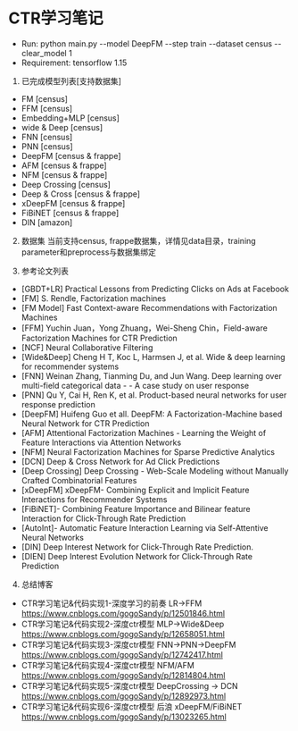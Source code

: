 # CTR学习笔记

- Run: python main.py --model DeepFM --step train --dataset census --clear_model 1
- Requirement: tensorflow 1.15

1. 已完成模型列表[支持数据集]

- FM [census]
- FFM [census]
- Embedding+MLP [census]
- wide & Deep [census]
- FNN [census]
- PNN [census]
- DeepFM [census & frappe]
- AFM [census & frappe]
- NFM [census & frappe]
- Deep Crossing [census]
- Deep & Cross [census & frappe]
- xDeepFM [census & frappe]
- FiBiNET [census & frappe]
- DIN [amazon]

2. 数据集
当前支持census, frappe数据集，详情见data目录，training parameter和preprocess与数据集绑定

3. 参考论文列表
- [GBDT+LR] Practical Lessons from Predicting Clicks on Ads at Facebook
- [FM] S. Rendle, Factorization machines
- [FM Model] Fast Context-aware Recommendations with Factorization Machines
- [FFM] Yuchin Juan，Yong Zhuang，Wei-Sheng Chin，Field-aware Factorization Machines for CTR Prediction
- [NCF] Neural Collaborative Filtering
- [Wide&Deep] Cheng H T, Koc L, Harmsen J, et al. Wide & deep learning for recommender systems
- [FNN] Weinan Zhang, Tianming Du, and Jun Wang. Deep learning over multi-field categorical data - - A case study on user response
- [PNN] Qu Y, Cai H, Ren K, et al. Product-based neural networks for user response prediction
- [DeepFM] Huifeng Guo et all. DeepFM: A Factorization-Machine based Neural Network for CTR Prediction
- [AFM] Attentional Factorization Machines - Learning the Weight of Feature Interactions via Attention Networks
- [NFM] Neural Factorization Machines for Sparse Predictive Analytics
- [DCN] Deep & Cross Network for Ad Click Predictions
- [Deep Crossing] Deep Crossing - Web-Scale Modeling without Manually Crafted Combinatorial Features
- [xDeepFM] xDeepFM- Combining Explicit and Implicit Feature Interactions for Recommender Systems
- [FiBiNET]- Combining Feature Importance and Bilinear feature Interaction for Click-Through Rate Prediction
- [AutoInt]- Automatic Feature Interaction Learning via Self-Attentive Neural Networks
- [DIN] Deep Interest Network for Click-Through Rate Prediction.
- [DIEN] Deep Interest Evolution Network for Click-Through Rate Prediction

4. 总结博客
- CTR学习笔记&代码实现1-深度学习的前奏 LR->FFM https://www.cnblogs.com/gogoSandy/p/12501846.html
- CTR学习笔记&代码实现2-深度ctr模型 MLP->Wide&Deep https://www.cnblogs.com/gogoSandy/p/12658051.html
- CTR学习笔记&代码实现3-深度ctr模型 FNN->PNN->DeepFM https://www.cnblogs.com/gogoSandy/p/12742417.html
- CTR学习笔记&代码实现4-深度ctr模型 NFM/AFM https://www.cnblogs.com/gogoSandy/p/12814804.html
- CTR学习笔记&代码实现5-深度ctr模型 DeepCrossing -> DCN https://www.cnblogs.com/gogoSandy/p/12892973.html
- CTR学习笔记&代码实现6-深度ctr模型 后浪 xDeepFM/FiBiNET https://www.cnblogs.com/gogoSandy/p/13023265.html
